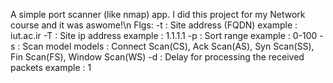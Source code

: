 A simple port scanner (like nmap) app. I did this project for my Network course and it was aswome!\n
Flgs:
	-t : Site address (FQDN)
		example : iut.ac.ir
	-T : Site ip address
		example : 1.1.1.1
	-p : Sort range
		example : 0-100
	-s : Scan model
		models : Connect Scan(CS), Ack Scan(AS), Syn Scan(SS), Fin Scan(FS), Window Scan(WS)
	-d : Delay for processing the received packets
		example : 1
